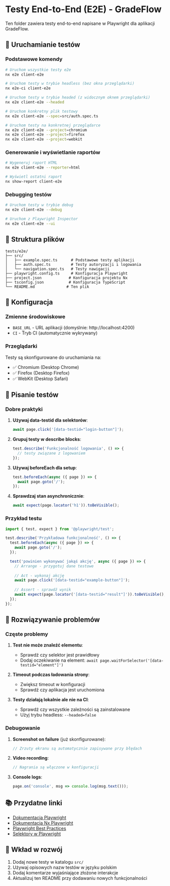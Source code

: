# Testy End-to-End (E2E) - GradeFlow

Ten folder zawiera testy end-to-end napisane w Playwright dla aplikacji GradeFlow.

## 🚀 Uruchamianie testów

### Podstawowe komendy

```bash
# Uruchom wszystkie testy e2e
nx e2e client-e2e

# Uruchom testy w trybie headless (bez okna przeglądarki)
nx e2e-ci client-e2e

# Uruchom testy w trybie headed (z widocznym oknem przeglądarki)
nx e2e client-e2e --headed

# Uruchom konkretny plik testowy
nx e2e client-e2e --spec=src/auth.spec.ts

# Uruchom testy na konkretnej przeglądarce
nx e2e client-e2e --project=chromium
nx e2e client-e2e --project=firefox
nx e2e client-e2e --project=webkit
```

### Generowanie i wyświetlanie raportów

```bash
# Wygeneruj raport HTML
nx e2e client-e2e --reporter=html

# Wyświetl ostatni raport
nx show-report client-e2e
```

### Debugging testów

```bash
# Uruchom testy w trybie debug
nx e2e client-e2e --debug

# Uruchom z Playwright Inspector
nx e2e client-e2e --ui
```

## 📁 Struktura plików

```
tests/e2e/
├── src/
│   ├── example.spec.ts      # Podstawowe testy aplikacji
│   ├── auth.spec.ts         # Testy autoryzacji i logowania
│   └── navigation.spec.ts   # Testy nawigacji
├── playwright.config.ts     # Konfiguracja Playwright
├── project.json            # Konfiguracja projektu Nx
├── tsconfig.json           # Konfiguracja TypeScript
└── README.md              # Ten plik
```

## 🔧 Konfiguracja

### Zmienne środowiskowe

- `BASE_URL` - URL aplikacji (domyślnie: http://localhost:4200)
- `CI` - Tryb CI (automatycznie wykrywany)

### Przeglądarki

Testy są skonfigurowane do uruchamiania na:
- ✅ Chromium (Desktop Chrome)
- ✅ Firefox (Desktop Firefox) 
- ✅ WebKit (Desktop Safari)

## 📝 Pisanie testów

### Dobre praktyki

1. **Używaj data-testid dla selektorów**:
   ```typescript
   await page.click('[data-testid="login-button"]');
   ```

2. **Grupuj testy w describe blocks**:
   ```typescript
   test.describe('Funkcjonalność logowania', () => {
     // testy związane z logowaniem
   });
   ```

3. **Używaj beforeEach dla setup**:
   ```typescript
   test.beforeEach(async ({ page }) => {
     await page.goto('/');
   });
   ```

4. **Sprawdzaj stan asynchronicznie**:
   ```typescript
   await expect(page.locator('h1')).toBeVisible();
   ```

### Przykład testu

```typescript
import { test, expect } from '@playwright/test';

test.describe('Przykładowa funkcjonalność', () => {
  test.beforeEach(async ({ page }) => {
    await page.goto('/');
  });

  test('powinien wykonywać jakąś akcję', async ({ page }) => {
    // Arrange - przygotuj dane testowe
    
    // Act - wykonaj akcję
    await page.click('[data-testid="example-button"]');
    
    // Assert - sprawdź wynik
    await expect(page.locator('[data-testid="result"]')).toBeVisible();
  });
});
```

## 🐛 Rozwiązywanie problemów

### Częste problemy

1. **Test nie może znaleźć elementu**:
   - Sprawdź czy selektor jest prawidłowy
   - Dodaj oczekiwanie na element: `await page.waitForSelector('[data-testid="element"]')`

2. **Timeout podczas ładowania strony**:
   - Zwiększ timeout w konfiguracji
   - Sprawdź czy aplikacja jest uruchomiona

3. **Testy działają lokalnie ale nie na CI**:
   - Sprawdź czy wszystkie zależności są zainstalowane
   - Użyj trybu headless: `--headed=false`

### Debugowanie

1. **Screenshot on failure** (już skonfigurowane):
   ```typescript
   // Zrzuty ekranu są automatycznie zapisywane przy błędach
   ```

2. **Video recording**:
   ```typescript
   // Nagrania są włączone w konfiguracji
   ```

3. **Console logs**:
   ```typescript
   page.on('console', msg => console.log(msg.text()));
   ```

## 📚 Przydatne linki

- [Dokumentacja Playwright](https://playwright.dev/docs/intro)
- [Dokumentacja Nx Playwright](https://nx.dev/recipes/playwright)
- [Playwright Best Practices](https://playwright.dev/docs/best-practices)
- [Selektory w Playwright](https://playwright.dev/docs/selectors)

## 🤝 Wkład w rozwój

1. Dodaj nowe testy w katalogu `src/`
2. Używaj opisowych nazw testów w języku polskim
3. Dodaj komentarze wyjaśniające złożone interakcje
4. Aktualizuj ten README przy dodawaniu nowych funkcjonalności 